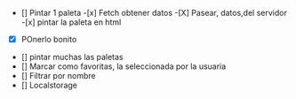 - [] Pintar 1 paleta -[x] Fetch obtener datos -[X] Pasear, datos,del servidor -[x] pintar la paleta en html
- [x] POnerlo bonito
- [] pintar muchas las paletas
- [] Marcar como favoritas, la seleccionada por la usuaria
- [] Filtrar por nombre
- [] Localstorage
